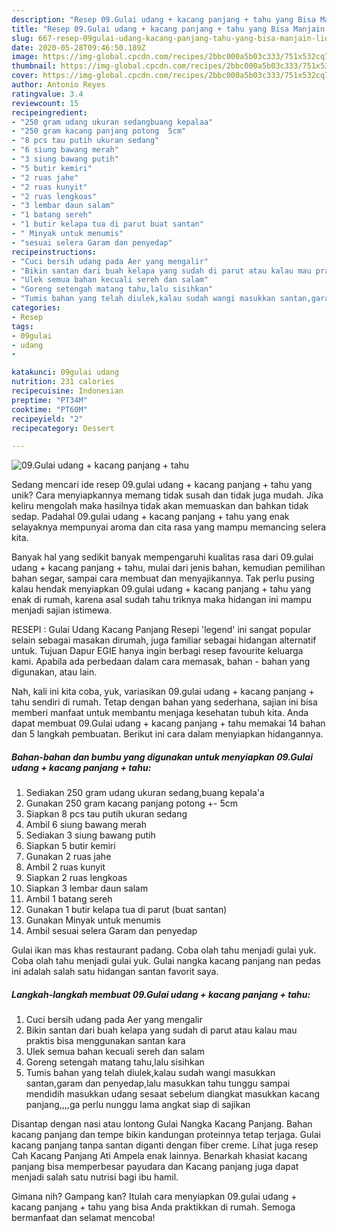 ```yaml
---
description: "Resep 09.Gulai udang + kacang panjang + tahu yang Bisa Manjain Lidah"
title: "Resep 09.Gulai udang + kacang panjang + tahu yang Bisa Manjain Lidah"
slug: 667-resep-09gulai-udang-kacang-panjang-tahu-yang-bisa-manjain-lidah
date: 2020-05-28T09:46:50.189Z
image: https://img-global.cpcdn.com/recipes/2bbc000a5b03c333/751x532cq70/09gulai-udang-kacang-panjang-tahu-foto-resep-utama.jpg
thumbnail: https://img-global.cpcdn.com/recipes/2bbc000a5b03c333/751x532cq70/09gulai-udang-kacang-panjang-tahu-foto-resep-utama.jpg
cover: https://img-global.cpcdn.com/recipes/2bbc000a5b03c333/751x532cq70/09gulai-udang-kacang-panjang-tahu-foto-resep-utama.jpg
author: Antonio Reyes
ratingvalue: 3.4
reviewcount: 15
recipeingredient:
- "250 gram udang ukuran sedangbuang kepalaa"
- "250 gram kacang panjang potong  5cm"
- "8 pcs tau putih ukuran sedang"
- "6 siung bawang merah"
- "3 siung bawang putih"
- "5 butir kemiri"
- "2 ruas jahe"
- "2 ruas kunyit"
- "2 ruas lengkoas"
- "3 lembar daun salam"
- "1 batang sereh"
- "1 butir kelapa tua di parut buat santan"
- " Minyak untuk menumis"
- "sesuai selera Garam dan penyedap"
recipeinstructions:
- "Cuci bersih udang pada Aer yang mengalir"
- "Bikin santan dari buah kelapa yang sudah di parut atau kalau mau praktis bisa menggunakan santan kara"
- "Ulek semua bahan kecuali sereh dan salam"
- "Goreng setengah matang tahu,lalu sisihkan"
- "Tumis bahan yang telah diulek,kalau sudah wangi masukkan santan,garam dan penyedap,lalu masukkan tahu tunggu sampai mendidih masukkan udang sesaat sebelum diangkat masukkan kacang panjang,,,,ga perlu nunggu lama angkat siap di sajikan"
categories:
- Resep
tags:
- 09gulai
- udang
- 

katakunci: 09gulai udang  
nutrition: 231 calories
recipecuisine: Indonesian
preptime: "PT34M"
cooktime: "PT60M"
recipeyield: "2"
recipecategory: Dessert

---
```



![09.Gulai udang + kacang panjang + tahu](https://img-global.cpcdn.com/recipes/2bbc000a5b03c333/751x532cq70/09gulai-udang-kacang-panjang-tahu-foto-resep-utama.jpg)

Sedang mencari ide resep 09.gulai udang + kacang panjang + tahu yang unik? Cara menyiapkannya memang tidak susah dan tidak juga mudah. Jika keliru mengolah maka hasilnya tidak akan memuaskan dan bahkan tidak sedap. Padahal 09.gulai udang + kacang panjang + tahu yang enak selayaknya mempunyai aroma dan cita rasa yang mampu memancing selera kita.

Banyak hal yang sedikit banyak mempengaruhi kualitas rasa dari 09.gulai udang + kacang panjang + tahu, mulai dari jenis bahan, kemudian pemilihan bahan segar, sampai cara membuat dan menyajikannya. Tak perlu pusing kalau hendak menyiapkan 09.gulai udang + kacang panjang + tahu yang enak di rumah, karena asal sudah tahu triknya maka hidangan ini mampu menjadi sajian istimewa.

RESEPI : Gulai Udang Kacang Panjang Resepi &#39;legend&#39; ini sangat popular selain sebagai masakan dirumah, juga familiar sebagai hidangan alternatif untuk. Tujuan Dapur EGIE hanya ingin berbagi resep favourite keluarga kami. Apabila ada perbedaan dalam cara memasak, bahan - bahan yang digunakan, atau lain.


Nah, kali ini kita coba, yuk, variasikan 09.gulai udang + kacang panjang + tahu sendiri di rumah. Tetap dengan bahan yang sederhana, sajian ini bisa memberi manfaat untuk membantu menjaga kesehatan tubuh kita. Anda dapat membuat 09.Gulai udang + kacang panjang + tahu memakai 14 bahan dan 5 langkah pembuatan. Berikut ini cara dalam menyiapkan hidangannya.

<!--inarticleads1-->

##### Bahan-bahan dan bumbu yang digunakan untuk menyiapkan 09.Gulai udang + kacang panjang + tahu:

1. Sediakan 250 gram udang ukuran sedang,buang kepala&#39;a
1. Gunakan 250 gram kacang panjang potong +- 5cm
1. Siapkan 8 pcs tau putih ukuran sedang
1. Ambil 6 siung bawang merah
1. Sediakan 3 siung bawang putih
1. Siapkan 5 butir kemiri
1. Gunakan 2 ruas jahe
1. Ambil 2 ruas kunyit
1. Siapkan 2 ruas lengkoas
1. Siapkan 3 lembar daun salam
1. Ambil 1 batang sereh
1. Gunakan 1 butir kelapa tua di parut (buat santan)
1. Gunakan  Minyak untuk menumis
1. Ambil sesuai selera Garam dan penyedap


Gulai ikan mas khas restaurant padang. Coba olah tahu menjadi gulai yuk. Coba olah tahu menjadi gulai yuk. Gulai nangka kacang panjang nan pedas ini adalah salah satu hidangan santan favorit saya. 

<!--inarticleads2-->

##### Langkah-langkah membuat 09.Gulai udang + kacang panjang + tahu:

1. Cuci bersih udang pada Aer yang mengalir
1. Bikin santan dari buah kelapa yang sudah di parut atau kalau mau praktis bisa menggunakan santan kara
1. Ulek semua bahan kecuali sereh dan salam
1. Goreng setengah matang tahu,lalu sisihkan
1. Tumis bahan yang telah diulek,kalau sudah wangi masukkan santan,garam dan penyedap,lalu masukkan tahu tunggu sampai mendidih masukkan udang sesaat sebelum diangkat masukkan kacang panjang,,,,ga perlu nunggu lama angkat siap di sajikan


Disantap dengan nasi atau lontong Gulai Nangka Kacang Panjang. Bahan kacang panjang dan tempe bikin kandungan proteinnya tetap terjaga. Gulai kacang panjang tanpa santan diganti dengan fiber creme. Lihat juga resep Cah Kacang Panjang Ati Ampela enak lainnya. Benarkah khasiat kacang panjang bisa memperbesar payudara dan Kacang panjang juga dapat menjadi salah satu nutrisi bagi ibu hamil. 

Gimana nih? Gampang kan? Itulah cara menyiapkan 09.gulai udang + kacang panjang + tahu yang bisa Anda praktikkan di rumah. Semoga bermanfaat dan selamat mencoba!

